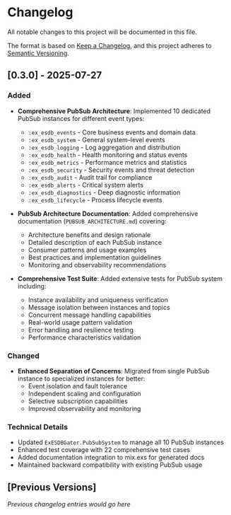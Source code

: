 # Changelog
All notable changes to this project will be documented in this file.

The format is based on [Keep a Changelog](https://keepachangelog.com/en/1.0.0/),
and this project adheres to [Semantic Versioning](https://semver.org/spec/v2.0.0.html).

## [0.3.0] - 2025-07-27

### Added
- **Comprehensive PubSub Architecture**: Implemented 10 dedicated PubSub instances for different event types:
  - `:ex_esdb_events` - Core business events and domain data
  - `:ex_esdb_system` - General system-level events
  - `:ex_esdb_logging` - Log aggregation and distribution
  - `:ex_esdb_health` - Health monitoring and status events
  - `:ex_esdb_metrics` - Performance metrics and statistics
  - `:ex_esdb_security` - Security events and threat detection
  - `:ex_esdb_audit` - Audit trail for compliance
  - `:ex_esdb_alerts` - Critical system alerts
  - `:ex_esdb_diagnostics` - Deep diagnostic information
  - `:ex_esdb_lifecycle` - Process lifecycle events

- **PubSub Architecture Documentation**: Added comprehensive documentation (`PUBSUB_ARCHITECTURE.md`) covering:
  - Architecture benefits and design rationale
  - Detailed description of each PubSub instance
  - Consumer patterns and usage examples
  - Best practices and implementation guidelines
  - Monitoring and observability recommendations

- **Comprehensive Test Suite**: Added extensive tests for PubSub system including:
  - Instance availability and uniqueness verification
  - Message isolation between instances and topics
  - Concurrent message handling capabilities
  - Real-world usage pattern validation
  - Error handling and resilience testing
  - Performance characteristics validation

### Changed
- **Enhanced Separation of Concerns**: Migrated from single PubSub instance to specialized instances for better:
  - Event isolation and fault tolerance
  - Independent scaling and configuration
  - Selective subscription capabilities
  - Improved observability and monitoring

### Technical Details
- Updated `ExESDBGater.PubSubSystem` to manage all 10 PubSub instances
- Enhanced test coverage with 22 comprehensive test cases
- Added documentation integration to mix.exs for generated docs
- Maintained backward compatibility with existing PubSub usage

## [Previous Versions]
*Previous changelog entries would go here*
